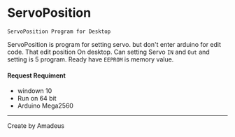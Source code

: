 # ServoPosition
`ServoPosition Program for Desktop`

ServoPosition is program for setting servo. but don't enter arduino for edit code. That edit position On desktop. Can setting Servo `IN` and `Out` and setting is 5 program.
Ready have `EEPROM` is memory value.

#### Request Requiment
* windown 10
* Run on 64 bit
* Arduino Mega2560

-----------------------------------
Create by Amadeus
